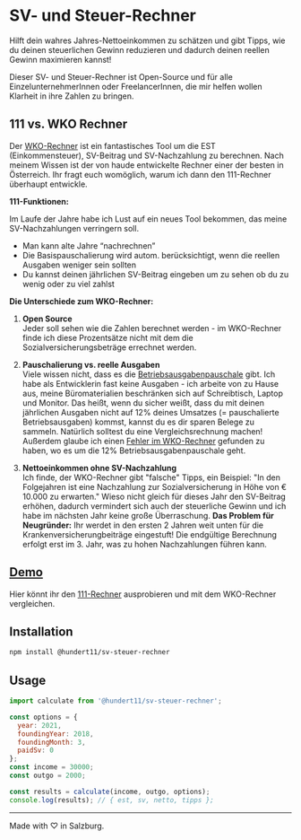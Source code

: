 # SV- und Steuer-Rechner

Hilft dein wahres Jahres-Nettoeinkommen zu schätzen und gibt Tipps, wie du deinen steuerlichen Gewinn reduzieren und dadurch deinen reellen Gewinn maximieren kannst!

Dieser SV- und Steuer-Rechner ist Open-Source und für alle EinzelunternehmerInnen oder FreelancerInnen, die mir helfen wollen Klarheit in ihre Zahlen zu bringen.


## 111 vs. WKO Rechner

Der [WKO-Rechner](https://svrechner.wko.at/) ist ein fantastisches Tool um die EST (Einkommensteuer), SV-Beitrag und SV-Nachzahlung zu berechnen. Nach meinem Wissen ist der von haude entwickelte Rechner einer der besten in Österreich.
Ihr fragt euch womöglich, warum ich dann den 111-Rechner überhaupt entwickle.

**111-Funktionen:**

Im Laufe der Jahre habe ich Lust auf ein neues Tool bekommen, das meine SV-Nachzahlungen verringern soll. 

* Man kann alte Jahre “nachrechnen”
* Die Basispauschalierung wird autom. berücksichtigt, wenn die reellen Ausgaben weniger sein sollten
* Du kannst deinen jährlichen SV-Beitrag eingeben um zu sehen ob du zu wenig oder zu viel zahlst

**Die Unterschiede zum WKO-Rechner:**

1. **Open Source**  
Jeder soll sehen wie die Zahlen berechnet werden - im WKO-Rechner finde ich diese Prozentsätze nicht mit dem die Sozialversicherungsbeträge errechnet werden.

2. **Pauschalierung vs. reelle Ausgaben**  
Viele wissen nicht, dass es die [Betriebsausgabenpauschale](https://www.wko.at/service/steuern/Die_Basispauschalierung.html) gibt. Ich habe als Entwicklerin fast keine Ausgaben - ich arbeite von zu Hause aus, meine Büromaterialien beschränken sich auf Schreibtisch, Laptop und Monitor. Das heißt, wenn du sicher weißt, dass du mit deinen jährlichen Ausgaben nicht auf 12% deines Umsatzes (= pauschalierte Betriebsausgaben) kommst, kannst du es dir sparen Belege zu sammeln. Natürlich solltest du eine Vergleichsrechnung machen! Außerdem glaube ich einen [Fehler im WKO-Rechner](https://www.facebook.com/groups/amici.delle.sva/permalink/3764616033599817/) gefunden zu haben, wo es um die 12% Betriebsausgabenpauschale geht.

3. **Nettoeinkommen ohne SV-Nachzahlung**  
Ich finde, der WKO-Rechner gibt "falsche" Tipps, ein Beispiel: "In den Folgejahren ist eine Nachzahlung zur Sozialversicherung in Höhe von € 10.000 zu erwarten." Wieso nicht gleich für dieses Jahr den SV-Beitrag erhöhen, dadurch vermindert sich auch der steuerliche Gewinn und ich habe im nächsten Jahr keine große Überraschung.
**Das Problem für Neugründer:** Ihr werdet in den ersten 2 Jahren weit unten für die Krankenversicherungbeiträge eingestuft! Die endgültige Berechnung erfolgt erst im 3. Jahr, was zu hohen Nachzahlungen führen kann.


## [Demo](https://hundertelf.github.io/sv-steuer-rechner/demo/)

Hier könnt ihr den [111-Rechner](https://hundertelf.github.io/sv-steuer-rechner/demo/) ausprobieren und mit dem WKO-Rechner vergleichen.


## Installation

```bash
npm install @hundert11/sv-steuer-rechner
```


## Usage

```js
import calculate from '@hundert11/sv-steuer-rechner';

const options = {
  year: 2021,
  foundingYear: 2018,
  foundingMonth: 3,
  paidSv: 0
};
const income = 30000;
const outgo = 2000;

const results = calculate(income, outgo, options);
console.log(results); // { est, sv, netto, tipps };
```

---

Made with ♡ in Salzburg.
